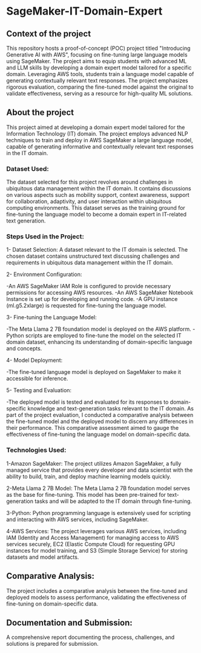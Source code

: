 <h1>SageMaker-IT-Domain-Expert</h1>

<h2>Context of the project</h2>

This repository hosts a proof-of-concept (POC) project titled "Introducing Generative AI with AWS", focusing on fine-tuning large language models using SageMaker. The project aims to equip students with advanced ML and LLM skills by developing a domain expert model tailored for a specific domain. Leveraging AWS tools, students train a language model capable of generating contextually relevant text responses. The project emphasizes rigorous evaluation, comparing the fine-tuned model against the original to validate effectiveness, serving as a resource for high-quality ML solutions.

<h2>About the project</h2>

This project aimed at developing a domain expert model tailored for the Information Technology (IT) domain. The project employs advanced NLP techniques to train and deploy in AWS SageMaker a large language model, capable of generating informative and contextually relevant text responses in the IT domain.

<h3>Dataset Used:</h3>

The dataset selected for this project revolves around challenges in ubiquitous data management within the IT domain. It contains discussions on various aspects such as mobility support, context awareness, support for collaboration, adaptivity, and user interaction within ubiquitous computing environments. This dataset serves as the training ground for fine-tuning the language model to become a domain expert in IT-related text generation.

<h3>Steps Used in the Project:</h3>

1- Dataset Selection: A dataset relevant to the IT domain is selected. The chosen dataset contains unstructured text discussing challenges and requirements in ubiquitous data management within the IT domain.

2- Environment Configuration:

-An AWS SageMaker IAM Role is configured to provide necessary permissions for accessing AWS resources. -An AWS SageMaker Notebook Instance is set up for developing and running code. -A GPU instance (ml.g5.2xlarge) is requested for fine-tuning the language model.

3- Fine-tuning the Language Model:

-The Meta Llama 2 7B foundation model is deployed on the AWS platform. -Python scripts are employed to fine-tune the model on the selected IT domain dataset, enhancing its understanding of domain-specific language and concepts.

4- Model Deployment:

-The fine-tuned language model is deployed on SageMaker to make it accessible for inference.

5- Testing and Evaluation:

-The deployed model is tested and evaluated for its responses to domain-specific knowledge and text-generation tasks relevant to the IT domain. As part of the project evaluation, I conducted a comparative analysis between the fine-tuned model and the deployed model to discern any differences in their performance. This comparative assessment aimed to gauge the effectiveness of fine-tuning the language model on domain-specific data.

<h3>Technologies Used:</h3>

1-Amazon SageMaker: The project utilizes Amazon SageMaker, a fully managed service that provides every developer and data scientist with the ability to build, train, and deploy machine learning models quickly.

2-Meta Llama 2 7B Model: The Meta Llama 2 7B foundation model serves as the base for fine-tuning. This model has been pre-trained for text-generation tasks and will be adapted to the IT domain through fine-tuning.

3-Python: Python programming language is extensively used for scripting and interacting with AWS services, including SageMaker.

4-AWS Services: The project leverages various AWS services, including IAM (Identity and Access Management) for managing access to AWS services securely, EC2 (Elastic Compute Cloud) for requesting GPU instances for model training, and S3 (Simple Storage Service) for storing datasets and model artifacts.

<h2>Comparative Analysis:</h2>

The project includes a comparative analysis between the fine-tuned and deployed models to assess performance, validating the effectiveness of fine-tuning on domain-specific data.

<h2>Documentation and Submission:</h2>

A comprehensive report documenting the process, challenges, and solutions is prepared for submission.
